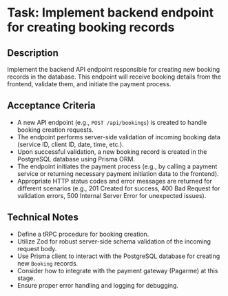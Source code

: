 # Task: Implement backend endpoint for creating booking records

## Description
Implement the backend API endpoint responsible for creating new booking records in the database. This endpoint will receive booking details from the frontend, validate them, and initiate the payment process.

## Acceptance Criteria
*   A new API endpoint (e.g., `POST /api/bookings`) is created to handle booking creation requests.
*   The endpoint performs server-side validation of incoming booking data (service ID, client ID, date, time, etc.).
*   Upon successful validation, a new booking record is created in the PostgreSQL database using Prisma ORM.
*   The endpoint initiates the payment process (e.g., by calling a payment service or returning necessary payment initiation data to the frontend).
*   Appropriate HTTP status codes and error messages are returned for different scenarios (e.g., 201 Created for success, 400 Bad Request for validation errors, 500 Internal Server Error for unexpected issues).

## Technical Notes
*   Define a tRPC procedure for booking creation.
*   Utilize Zod for robust server-side schema validation of the incoming request body.
*   Use Prisma client to interact with the PostgreSQL database for creating new `Booking` records.
*   Consider how to integrate with the payment gateway (Pagarme) at this stage.
*   Ensure proper error handling and logging for debugging.
